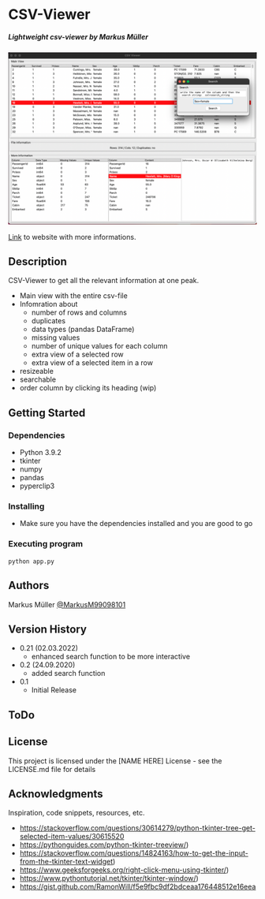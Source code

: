 # CSV-Viewer
##### Lightweight csv-viewer by Markus Müller

![screenshot](images/example.png)

<a href="https://markusmueller-ds.github.io/portfolio/csv_viewer.html">Link</a> to website with more informations.

## Description

CSV-Viewer to get all the relevant information at one peak.
- Main view with the entire csv-file
- Infomration about
    - number of rows and columns
    - duplicates
    - data types (pandas DataFrame)
    - missing values
    - number of unique values for each column
    - extra view of a selected row
    - extra view of a selected item in a row
- resizeable
- searchable
- order column by clicking its heading (wip)

## Getting Started

### Dependencies

* Python 3.9.2
* tkinter
* numpy
* pandas
* pyperclip3

### Installing

* Make sure you have the dependencies installed and you are good to go

### Executing program

```
python app.py
```

## Authors

Markus Müller
[@MarkusM99098101](https://twitter.com/MarkusM99098101)

## Version History
* 0.21 (02.03.2022)
    * enhanced search function to be more interactive
* 0.2 (24.09.2020)
    * added search function
* 0.1
    * Initial Release

## ToDo



## License

This project is licensed under the [NAME HERE] License - see the LICENSE.md file for details

## Acknowledgments

Inspiration, code snippets, resources, etc.
* https://stackoverflow.com/questions/30614279/python-tkinter-tree-get-selected-item-values/30615520
* https://pythonguides.com/python-tkinter-treeview/)
* https://stackoverflow.com/questions/14824163/how-to-get-the-input-from-the-tkinter-text-widget)
* https://www.geeksforgeeks.org/right-click-menu-using-tkinter/)
* https://www.pythontutorial.net/tkinter/tkinter-window/)
* https://gist.github.com/RamonWill/f5e9fbc9df2bdceaa176448512e16eea
